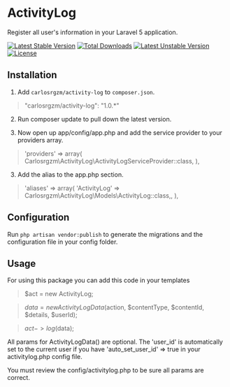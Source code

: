 # ActivityLog
Register all user's information in your Laravel 5 application.

[![Latest Stable Version](https://poser.pugx.org/carlosrgzm/activity-log/v/stable)](https://packagist.org/packages/carlosrgzm/activity-log)
[![Total Downloads](https://poser.pugx.org/carlosrgzm/activity-log/downloads)](https://packagist.org/packages/carlosrgzm/activity-log) 
[![Latest Unstable Version](https://poser.pugx.org/carlosrgzm/activity-log/v/unstable)](https://packagist.org/packages/carlosrgzm/activity-log)
[![License](https://poser.pugx.org/carlosrgzm/activity-log/license)](https://packagist.org/packages/carlosrgzm/activity-log)

## Installation

1. Add `carlosrgzm/activity-log` to `composer.json`.

 > "carlosrgzm/activity-log": "1.0.*"

2. Run composer update to pull down the latest version.

3. Now open up app/config/app.php and add the service provider to your providers array.

 >  'providers' => array(
        Carlosrgzm\ActivityLog\ActivityLogServiceProvider::class,
    ),

3. Add the alias to the app.php section.
 >  'aliases' => array(
        'ActivityLog' => Carlosrgzm\ActivityLog\Models\ActivityLog::class,,
    ),

## Configuration

Run `php artisan vendor:publish` to generate the migrations and the configuration file in your config folder.

## Usage

For using this package you can add this code in your templates

> $act = new ActivityLog;

> $data = new ActivityLogData($action, $contentType, $contentId, $details, $userId);
 
> $act->log($data);
 

All params for ActivityLogData() are optional. 
The 'user_id' is automatically set to the current user if you have 'auto_set_user_id' => true in your activitylog.php config file.
  
You must review the config/activitylog.php to be sure all params are correct.

